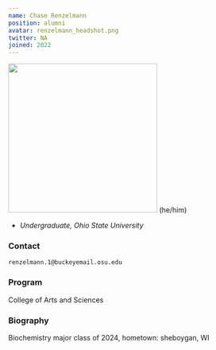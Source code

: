 ```yaml
---
name: Chase Renzelmann
position: alumni
avatar: renzelmann_headshot.png
twitter: NA
joined: 2022
---
```


  <img width="300" src="{{site.baseurl}}/images/people/{{page.avatar}}" data-action="zoom">
(he/him)

- _Undergraduate, Ohio State University_<br>

### Contact

<i class="fa fa-envelope-o"></i> `renzelmann.1@buckeyemail.osu.edu`

### Program
College of Arts and Sciences

### Biography
Biochemistry major class of 2024, hometown: sheboygan, WI
